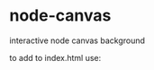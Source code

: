 # node-canvas
interactive node canvas background

to add to index.html use:

<canvas id="nodes" class="nodes"></canvas>
